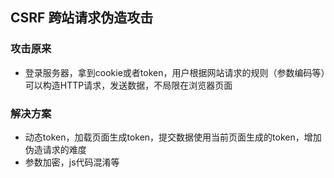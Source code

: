 
## CSRF 跨站请求伪造攻击

### 攻击原来 
- 登录服务器，拿到cookie或者token，用户根据网站请求的规则（参数编码等）可以构造HTTP请求，发送数据，不局限在浏览器页面

### 解决方案
- 动态token，加载页面生成token，提交数据使用当前页面生成的token，增加伪造请求的难度
- 参数加密，js代码混淆等